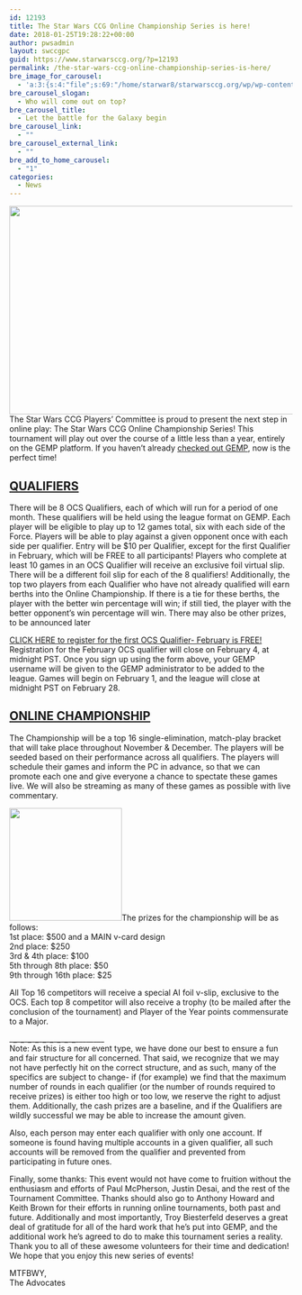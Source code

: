 ```yaml
---
id: 12193
title: The Star Wars CCG Online Championship Series is here!
date: 2018-01-25T19:28:22+00:00
author: pwsadmin
layout: swccgpc
guid: https://www.starwarsccg.org/?p=12193
permalink: /the-star-wars-ccg-online-championship-series-is-here/
bre_image_for_carousel:
  - 'a:3:{s:4:"file";s:69:"/home/starwar8/starwarsccg.org/wp/wp-content/uploads/ocs-banner-4.jpg";s:3:"url";s:66:"https://www.starwarsccg.org/wp/wp-content/uploads/ocs-banner-4.jpg";s:4:"type";s:10:"image/jpeg";}'
bre_carousel_slogan:
  - Who will come out on top?
bre_carousel_title:
  - Let the battle for the Galaxy begin
bre_carousel_link:
  - ""
bre_carousel_external_link:
  - ""
bre_add_to_home_carousel:
  - "1"
categories:
  - News
---
```

[<img class="size-full wp-image-12209 aligncenter" src="https://www.starwarsccg.org/wp/wp-content/uploads/ocs-featured.jpg" alt="" width="682" height="370" />](https://www.starwarsccg.org/wp/wp-content/uploads/ocs-featured.jpg)The Star Wars CCG Players&#8217; Committee is proud to present the next step in online play: The Star Wars CCG Online Championship Series! This tournament will play out over the course of a little less than a year, entirely on the GEMP platform. If you haven&#8217;t already <a href="http://tlbiesterfeld.servegame.com/gemp-swccg/" target="_blank" rel="noopener noreferrer">checked out GEMP</a>, now is the perfect time!

## <span style="text-decoration: underline;">QUALIFIERS</span>

There will be 8 OCS Qualifiers, each of which will run for a period of one month. These qualifiers will be held using the league format on GEMP. Each player will be eligible to play up to 12 games total, six with each side of the Force. Players will be able to play against a given opponent once with each side per qualifier. Entry will be $10 per Qualifier, except for the first Qualifier in February, which will be FREE to all participants! Players who complete at least 10 games in an OCS Qualifier will receive an exclusive foil virtual slip. There will be a different foil slip for each of the 8 qualifiers! Additionally, the top two players from each Qualifier who have not already qualified will earn berths into the Online Championship. If there is a tie for these berths, the player with the better win percentage will win; if still tied, the player with the better opponent&#8217;s win percentage will win. There may also be other prizes, to be announced later![<img class=" wp-image-12213 alignright" src="https://www.starwarsccg.org/wp/wp-content/uploads/Micro-Image1.jpg" alt="" width="200" height="200" />](https://www.starwarsccg.org/wp/wp-content/uploads/Micro-Image1.jpg)

<a href="https://docs.google.com/forms/d/1vIFlBE49UUayx6yXPzabqCLkgNWmfTfUUw7RldckSsk" target="_blank" rel="noopener noreferrer">CLICK HERE to register for the first OCS Qualifier- February is FREE!</a> Registration for the February OCS qualifier will close on February 4, at midnight PST. Once you sign up using the form above, your GEMP username will be given to the GEMP administrator to be added to the league. Games will begin on February 1, and the league will close at midnight PST on February 28.

## <span style="text-decoration: underline;">ONLINE CHAMPIONSHIP</span>

The Championship will be a top 16 single-elimination, match-play bracket that will take place throughout November & December. The players will be seeded based on their performance across all qualifiers. The players will schedule their games and inform the PC in advance, so that we can promote each one and give everyone a chance to spectate these games live. We will also be streaming as many of these games as possible with live commentary.

[<img class="alignleft wp-image-12200" src="https://www.starwarsccg.org/wp/wp-content/uploads/GEMP-Screenshot.jpg" alt="" width="200" height="200" />](https://www.starwarsccg.org/wp/wp-content/uploads/GEMP-Screenshot.jpg)The prizes for the championship will be as follows:  
1st place: $500 and a MAIN v-card design  
2nd place: $250  
3rd & 4th place: $100  
5th through 8th place: $50  
9th through 16th place: $25

All Top 16 competitors will receive a special AI foil v-slip, exclusive to the OCS. Each top 8 competitor will also receive a trophy (to be mailed after the conclusion of the tournament) and Player of the Year points commensurate to a Major.

\___\___\___\___\___\___\___\___\___\___\___\___\___\___\___\___\___\___\___\_____  
Note: As this is a new event type, we have done our best to ensure a fun and fair structure for all concerned. That said, we recognize that we may not have perfectly hit on the correct structure, and as such, many of the specifics are subject to change- if (for example) we find that the maximum number of rounds in each qualifier (or the number of rounds required to receive prizes) is either too high or too low, we reserve the right to adjust them. Additionally, the cash prizes are a baseline, and if the Qualifiers are wildly successful we may be able to increase the amount given.

Also, each person may enter each qualifier with only one account. If someone is found having multiple accounts in a given qualifier, all such accounts will be removed from the qualifier and prevented from participating in future ones.

Finally, some thanks: This event would not have come to fruition without the enthusiasm and efforts of Paul McPherson, Justin Desai, and the rest of the Tournament Committee. Thanks should also go to Anthony Howard and Keith Brown for their efforts in running online tournaments, both past and future. Additionally and most importantly, Troy Biesterfeld deserves a great deal of gratitude for all of the hard work that he&#8217;s put into GEMP, and the additional work he&#8217;s agreed to do to make this tournament series a reality. Thank you to all of these awesome volunteers for their time and dedication! We hope that you enjoy this new series of events!

MTFBWY,  
The Advocates